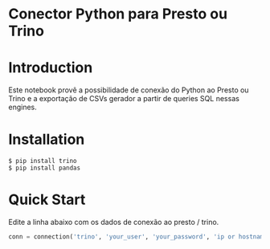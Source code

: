 # Conector Python para Presto ou Trino

# Introduction

Este notebook provê a possibilidade de conexão do Python ao Presto ou Trino e a exportação de CSVs gerador a partir de queries SQL nessas engines.

# Installation

```
$ pip install trino
$ pip install pandas

```

# Quick Start

Edite a linha abaixo com os dados de conexão ao presto / trino.

```python
conn = connection('trino', 'your_user', 'your_password', 'ip or hostname from server', 'port_number', 'your_database')
```
